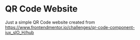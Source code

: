 # QR Code Website

Just a simple QR Code website created from https://www.frontendmentor.io/challenges/qr-code-component-iux_sIO_H/hub
